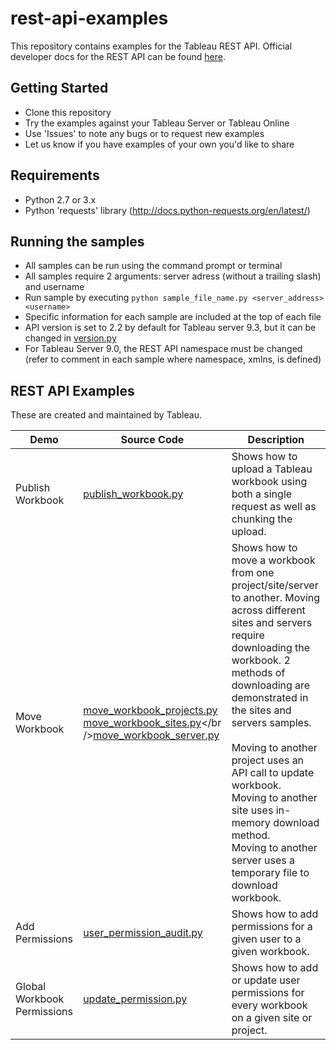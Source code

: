 # rest-api-examples
This repository contains examples for the Tableau REST API. Official developer docs for the REST API can be found [here](http://onlinehelp.tableau.com/current/api/rest_api/en-us/help.htm).

Getting Started
---------------
* Clone this repository
* Try the examples against your Tableau Server or Tableau Online
* Use 'Issues' to note any bugs or to request new examples
* Let us know if you have examples of your own you'd like to share

Requirements
---------------
* Python 2.7 or 3.x
* Python 'requests' library (http://docs.python-requests.org/en/latest/)

Running the samples
---------------
* All samples can be run using the command prompt or terminal
* All samples require 2 arguments: server adress (without a trailing slash) and username
* Run sample by executing ```python sample_file_name.py <server_address> <username>```
* Specific information for each sample are included at the top of each file
* API version is set to 2.2 by default for Tableau server 9.3, but it can be changed in [version.py](./version.py)
* For Tableau Server 9.0, the REST API namespace must be changed (refer to comment in each sample where namespace, xmlns, is defined)

REST API Examples
---------------
These are created and maintained by Tableau.

Demo | Source Code | Description
-------- |  -------- |  --------
Publish Workbook | [publish_workbook.py](./publish_workbook.py) | Shows how to upload a Tableau workbook using both a single request as well as chunking the upload.
Move Workbook | [move_workbook_projects.py](./move_workbook_projects.py)<br />[move_workbook_sites.py](./move_workbook_sites.py)</br />[move_workbook_server.py](./move_workbook_server.py) | Shows how to move a workbook from one project/site/server to another. Moving across different sites and servers require downloading the workbook. 2 methods of downloading are demonstrated in the sites and servers samples.<br /><br />Moving to another project uses an API call to update workbook.<br />Moving to another site uses in-memory download method.<br />Moving to another server uses a temporary file to download workbook.
Add Permissions | [user_permission_audit.py](./user_permission_audit.py) | Shows how to add permissions for a given user to a given workbook.
Global Workbook Permissions | [update_permission.py](./update_permission.py) | Shows how to add or update user permissions for every workbook on a given site or project.
